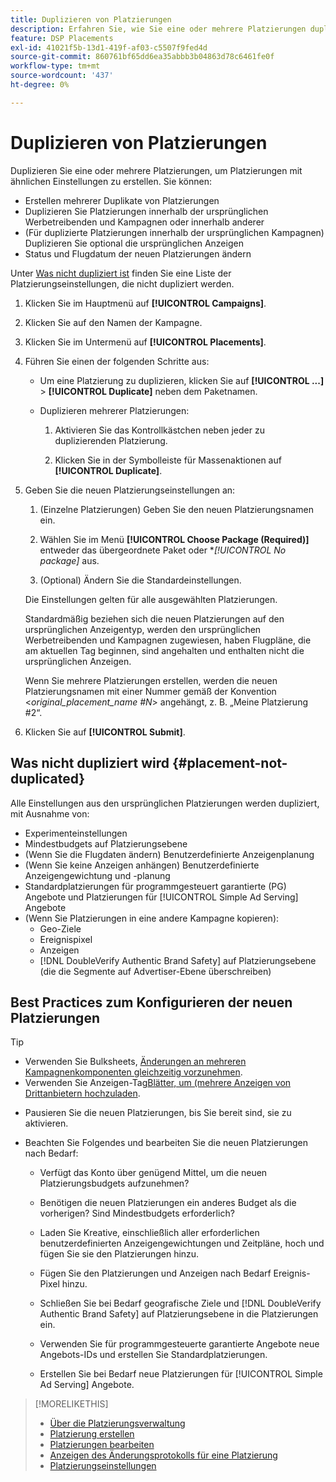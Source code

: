 ```yaml
---
title: Duplizieren von Platzierungen
description: Erfahren Sie, wie Sie eine oder mehrere Platzierungen duplizieren.
feature: DSP Placements
exl-id: 41021f5b-13d1-419f-af03-c5507f9fed4d
source-git-commit: 860761bf65dd6ea35abbb3b04863d78c6461fe0f
workflow-type: tm+mt
source-wordcount: '437'
ht-degree: 0%

---
```


# Duplizieren von Platzierungen

<!-- Some placements don't have this option. Clarify which placement types aren't eligible -- is it PG placements, or all placements using private inventory? And anything else? -->

Duplizieren Sie eine oder mehrere Platzierungen, um Platzierungen mit ähnlichen Einstellungen zu erstellen. Sie können:

* Erstellen mehrerer Duplikate von Platzierungen
* Duplizieren Sie Platzierungen innerhalb der ursprünglichen Werbetreibenden und Kampagnen oder innerhalb anderer
* (Für duplizierte Platzierungen innerhalb der ursprünglichen Kampagnen) Duplizieren Sie optional die ursprünglichen Anzeigen
* Status und Flugdatum der neuen Platzierungen ändern

Unter [Was nicht dupliziert ist](#placement-not-duplicated) finden Sie eine Liste der Platzierungseinstellungen, die nicht dupliziert werden.

1. Klicken Sie im Hauptmenü auf **[!UICONTROL Campaigns]**.

1. Klicken Sie auf den Namen der Kampagne.

1. Klicken Sie im Untermenü auf **[!UICONTROL Placements]**.

1. Führen Sie einen der folgenden Schritte aus:

   * Um eine Platzierung zu duplizieren, klicken Sie auf **[!UICONTROL ...]** > **[!UICONTROL Duplicate]** neben dem Paketnamen.

   * Duplizieren mehrerer Platzierungen:

      1. Aktivieren Sie das Kontrollkästchen neben jeder zu duplizierenden Platzierung.

      1. Klicken Sie in der Symbolleiste für Massenaktionen auf **[!UICONTROL Duplicate]**.

1. Geben Sie die neuen Platzierungseinstellungen an:

   1. (Einzelne Platzierungen) Geben Sie den neuen Platzierungsnamen ein.

   1. Wählen Sie im Menü **[!UICONTROL Choose Package (Required)]** entweder das übergeordnete Paket oder **[!UICONTROL No package]* aus.

   1. (Optional) Ändern Sie die Standardeinstellungen.

   Die Einstellungen gelten für alle ausgewählten Platzierungen.

   Standardmäßig beziehen sich die neuen Platzierungen auf den ursprünglichen Anzeigentyp, werden den ursprünglichen Werbetreibenden und Kampagnen zugewiesen, haben Flugpläne, die am aktuellen Tag beginnen, sind angehalten und enthalten nicht die ursprünglichen Anzeigen.

   Wenn Sie mehrere Platzierungen erstellen, werden die neuen Platzierungsnamen mit einer Nummer gemäß der Konvention &lt;*original_placement_name #N*> angehängt, z. B. „Meine Platzierung #2“.

1. Klicken Sie auf **[!UICONTROL Submit]**.

## Was nicht dupliziert wird {#placement-not-duplicated}

Alle Einstellungen aus den ursprünglichen Platzierungen werden dupliziert, mit Ausnahme von:

* Experimenteinstellungen
* Mindestbudgets auf Platzierungsebene
* (Wenn Sie die Flugdaten ändern) Benutzerdefinierte Anzeigenplanung
* (Wenn Sie keine Anzeigen anhängen) Benutzerdefinierte Anzeigengewichtung und -planung
* Standardplatzierungen für programmgesteuert garantierte (PG) Angebote und Platzierungen für [!UICONTROL Simple Ad Serving] Angebote
* (Wenn Sie Platzierungen in eine andere Kampagne kopieren):
   * Geo-Ziele
   * Ereignispixel
   * Anzeigen
   * [!DNL DoubleVerify Authentic Brand Safety] auf Platzierungsebene (die die Segmente auf Advertiser-Ebene überschreiben)

## Best Practices zum Konfigurieren der neuen Platzierungen

>[!TIP]
>
>* Verwenden Sie Bulksheets, [Änderungen an mehreren Kampagnenkomponenten gleichzeitig vorzunehmen](/help/dsp/campaign-management/campaign-components-review-edit.md).
>* Verwenden Sie Anzeigen-Tag[Blätter, um (mehrere Anzeigen von Drittanbietern hochzuladen](/help/dsp/campaign-management/ads/ad-create-multiple.md).

* Pausieren Sie die neuen Platzierungen, bis Sie bereit sind, sie zu aktivieren.

* Beachten Sie Folgendes und bearbeiten Sie die neuen Platzierungen nach Bedarf:

   * Verfügt das Konto über genügend Mittel, um die neuen Platzierungsbudgets aufzunehmen?

   * Benötigen die neuen Platzierungen ein anderes Budget als die vorherigen? Sind Mindestbudgets erforderlich?

   * Laden Sie Kreative, einschließlich aller erforderlichen benutzerdefinierten Anzeigengewichtungen und Zeitpläne, hoch und fügen Sie sie den Platzierungen hinzu.

   * Fügen Sie den Platzierungen und Anzeigen nach Bedarf Ereignis-Pixel hinzu.

   * Schließen Sie bei Bedarf geografische Ziele und [!DNL DoubleVerify Authentic Brand Safety] auf Platzierungsebene in die Platzierungen ein.

   * Verwenden Sie für programmgesteuerte garantierte Angebote neue Angebots-IDs und erstellen Sie Standardplatzierungen.

   * Erstellen Sie bei Bedarf neue Platzierungen für [!UICONTROL Simple Ad Serving] Angebote.

>[!MORELIKETHIS]
>
>* [Über die Platzierungsverwaltung](placement-about.md)
>* [Platzierung erstellen](placement-create.md)
>* [Platzierungen bearbeiten](placement-edit.md)
>* [Anzeigen des Änderungsprotokolls für eine Platzierung](placement-change-log.md)
>* [Platzierungseinstellungen](placement-settings.md)
